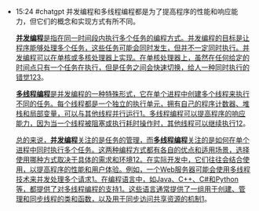 
- 15:24 
	#chatgpt 
	并发编程和多线程编程都是为了提高程序的性能和响应能力，但它们的概念和实现方式有所不同。
	
	[**并发编程**是指在同一时间段内执行多个任务的编程方式。并发编程的目标是让程序能够处理多个任务，这些任务可能会同时发生，但并不一定同时执行。并发编程可以在单核或多核处理器上实现。在单核处理器上，虽然在任何给定的时间点只有一个任务在执行，但是任务之间会快速切换，给人一种同时执行的错觉](https://zhuanlan.zhihu.com/p/603930276)[1](https://zhuanlan.zhihu.com/p/603930276)[2](https://blog.csdn.net/qq_40406929/article/details/107429624)[3](https://zhuanlan.zhihu.com/p/506639279)。
	
	[**多线程编程**是并发编程的一种特殊形式，它在单个进程中创建多个线程来执行不同的任务。每个线程都是一个独立的执行单元，拥有自己的程序计数器、堆栈和局部变量，可以与其他线程并行运行](https://zhuanlan.zhihu.com/p/603930276)[1](https://zhuanlan.zhihu.com/p/603930276)[。多线程编程可以提高程序的响应能力，因为当一个线程被阻塞或执行耗时操作时，其他线程可以继续执行](https://zhuanlan.zhihu.com/p/603930276)[1](https://zhuanlan.zhihu.com/p/603930276)[2](https://blog.csdn.net/qq_40406929/article/details/107429624)。
	
	[总的来说，**并发编程**关注的是任务的管理，而**多线程编程**关注的是如何在单个进程中同时执行多个任务。这两种编程方式都有各自的优点和适用场景，选择使用哪种方式取决于具体的需求和环境](https://zhuanlan.zhihu.com/p/603930276)[1](https://zhuanlan.zhihu.com/p/603930276)[2](https://blog.csdn.net/qq_40406929/article/details/107429624)[。在实际开发中，它们往往会结合使用，以提高程序的性能和用户体验。例如，一个Web服务器可能会使用多线程技术来并发处理多个请求](https://zhuanlan.zhihu.com/p/603930276)[1](https://zhuanlan.zhihu.com/p/603930276)[。在编程语言中，如Java、C++、C#和Python等，都提供了对多线程编程的支持](https://zhuanlan.zhihu.com/p/603930276)[1](https://zhuanlan.zhihu.com/p/603930276)[。这些语言通常提供了一组用于创建、管理和同步线程的类和函数，以及用于同步访问共享资源的机制](https://zhuanlan.zhihu.com/p/603930276)[1](https://zhuanlan.zhihu.com/p/603930276)。 